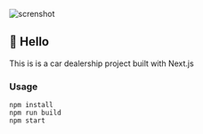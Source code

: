 ![screnshot](https://i.postimg.cc/qRGRbCQZ/Captura-de-Tela-2024-11-09-a-s-13-19-58.png)

## 👋 Hello
This is is a car dealership project built with Next.js

### Usage
```
npm install
npm run build
npm start
```


